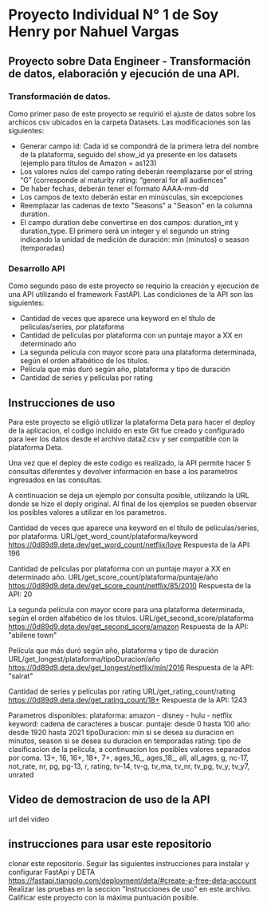 # Proyecto Individual N° 1 de Soy Henry por Nahuel Vargas

## Proyecto sobre Data Engineer - Transformación de datos, elaboración y ejecución de una API.

### Transformación de datos.
Como primer paso de este proyecto se requirió el ajuste de datos sobre los archicos csv ubicados en la carpeta Datasets.
Las modificaciones son las siguientes:
- Generar campo id: Cada id se compondrá de la primera letra del nombre de la plataforma, seguido del show_id ya presente en los datasets (ejemplo para títulos de Amazon = as123)
- Los valores nulos del campo rating deberán reemplazarse por el string “G” (corresponde al maturity rating: “general for all audiences”
- De haber fechas, deberán tener el formato AAAA-mm-dd
- Los campos de texto deberán estar en minúsculas, sin excepciones
- Reemplazar las cadenas de texto "Seasons" a "Season" en la columna duration.
- El campo duration debe convertirse en dos campos: duration_int y duration_type. El primero será un integer y el segundo un string indicando la unidad de medición de duración: min (minutos) o season (temporadas)

### Desarrollo API
Como segundo paso de este proyecto se requirio la creación y ejecución de una API utilizando el framework FastAPI.
Las condiciones de la API son las siguientes:
- Cantidad de veces que aparece una keyword en el título de peliculas/series, por plataforma
- Cantidad de películas por plataforma con un puntaje mayor a XX en determinado año
- La segunda película con mayor score para una plataforma determinada, según el orden alfabético de los títulos.
- Película que más duró según año, plataforma y tipo de duración
- Cantidad de series y películas por rating

## Instrucciones de uso
Para este proyecto se eligió utilizar la plataforma Deta para hacer el deploy de la aplicacion, el codigo incluido en este Git fue creado y configurado para leer los datos desde el archivo data2.csv y ser compatible con la plataforma Deta.

Una vez que el deploy de este codigo es realizado, la API permite hacer 5 consultas diferentes y devolver información en base a los parametros ingresados en las consultas.

A continuacion se deja un ejemplo por consulta posible, utilizando la URL donde se hizo el deply original. Al final de los ejemplos se pueden observar los posibles valores a utilizar en los parametros.

Cantidad de veces que aparece una keyword en el título de peliculas/series, por plataforma.
URL/get_word_count/plataforma/keyword
https://0d89d9.deta.dev/get_word_count/netflix/love
Respuesta de la API: 196

Cantidad de películas por plataforma con un puntaje mayor a XX en determinado año.
URL/get_score_count/plataforma/puntaje/año
https://0d89d9.deta.dev/get_score_count/netflix/85/2010
Respuesta de la API: 20

La segunda película con mayor score para una plataforma determinada, según el orden alfabético de los títulos.
URL/get_second_score/plataforma
https://0d89d9.deta.dev/get_second_score/amazon
Respuesta de la API: "abilene town"

Película que más duró según año, plataforma y tipo de duración
URL/get_longest/plataforma/tipoDuracion/año
https://0d89d9.deta.dev/get_longest/netflix/min/2016
Respuesta de la API: "sairat"

Cantidad de series y películas por rating
URL/get_rating_count/rating
https://0d89d9.deta.dev/get_rating_count/18+
Respuesta de la API: 1243

Parametros disponibles:
plataforma: amazon - disney - hulu - netflix
keyword: cadena de caracteres a buscar.
puntaje: desde 0 hasta 100
año: desde 1920 hasta 2021
tipoDuracion: min si se desea su duracion en minutos, season si se desea su duracion en temporadas
rating: tipo de clasificacion de la pelicula, a continuacion los posibles valores separados por coma.
    13+, 16, 16+, 18+, 7+, ages_16_, ages_18_, all, all_ages, g, nc-17, not_rate, nr, pg, pg-13, r, rating, tv-14, tv-g, tv_ma, tv_nr, tv_pg, tv_y, tv_y7, unrated

## Video de demostracion de uso de la API
url del video

## instrucciones para usar este repositorio
clonar este repositorio.
Seguir las siguientes instrucciones para instalar y configurar FastApi y DETA
    https://fastapi.tiangolo.com/deployment/deta/#create-a-free-deta-account
Realizar las pruebas en la seccion "Instrucciones de uso" en este archivo.
Calificar este proyecto con la máxima puntuación posible.

